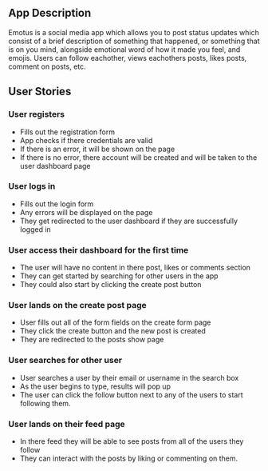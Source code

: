## App Description
Emotus is a social media app which allows you to post status updates which consist of a brief description of something
that happened, or something that is on you mind, alongside emotional word of how it made you feel, and emojis. Users can
follow eachother, views eachothers posts, likes posts, comment on posts, etc. 


## User Stories

### User registers
* Fills out the registration form
* App checks if there credentials are valid
* If there is an error, it will be shown on the page
* If there is no error, there account will be created and will be taken to the user dashboard page

### User logs in 
* Fills out the login form
* Any errors will be displayed on the page
* They get redirected to the user dashboard if they are successfully logged in

### User access their dashboard for the first time
* The user will have no content in there post, likes or comments section
* They can get started by searching for other users in the app
* They could also start by clicking the create post button

### User lands on the create post page
* User fills out all of the form fields on the create form page
* They click the create button and the new post is created
* They are redirected to the posts show page

### User searches for other user
* User searches a user by their email or username in the search box
* As the user begins to type, results will pop up
* The user can click the follow button next to any of the users to start following them.

### User lands on their feed page
* In there feed they will be able to see posts from all of the users they follow
* They can interact with the posts by liking or commenting on them.
